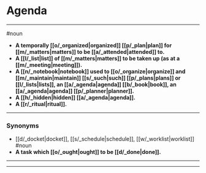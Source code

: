 # Agenda
---
#noun
- **A temporally [[o/_organized|organized]] [[p/_plan|plan]] for [[m/_matters|matters]] to be [[a/_attended|attended]] to.**
- **A [[l/_list|list]] of [[m/_matters|matters]] to be taken up (as at a [[m/_meeting|meeting]]).**
- **A [[n/_notebook|notebook]] used to [[o/_organize|organize]] and [[m/_maintain|maintain]] [[s/_such|such]] [[p/_plans|plans]] or [[l/_lists|lists]], an [[a/_agenda|agenda]] [[b/_book|book]], an [[a/_agenda|agenda]] [[p/_planner|planner]].**
- **A [[h/_hidden|hidden]] [[a/_agenda|agenda]].**
- **A [[r/_ritual|ritual]].**
---
### Synonyms
- [[d/_docket|docket]], [[s/_schedule|schedule]], [[w/_worklist|worklist]]
#noun
- **A task which [[o/_ought|ought]] to be [[d/_done|done]].**
---
---
